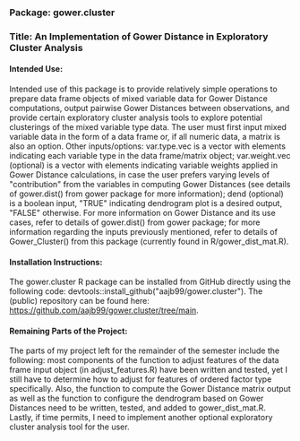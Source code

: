 ### Package: gower.cluster

### Title: An Implementation of Gower Distance in Exploratory Cluster Analysis

#### Intended Use: 
Intended use of this package is to provide relatively simple operations to prepare data frame objects of mixed variable data for Gower Distance computations, output pairwise Gower Distances between observations, and provide certain exploratory cluster analysis tools to explore potential clusterings of the mixed variable type data. The user must first input mixed variable data in the form of a data frame or, if all numeric data, a matrix is also an option. Other inputs/options: var.type.vec is a vector with elements indicating each variable type in the data frame/matrix object; var.weight.vec (optional) is a vector with elements indicating variable weights applied in Gower Distance calculations, in case the user prefers varying levels of "contribution" from the variables in computing Gower Distances (see details of gower.dist() from gower package for more information); dend (optional) is a boolean input, "TRUE" indicating dendrogram plot is a desired output, "FALSE" otherwise. For more information on Gower Distance and its use cases, refer to details of gower.dist() from gower package; for more information regarding the inputs previously mentioned, refer to details of Gower_Cluster() from this package (currently found in R/gower_dist_mat.R).

#### Installation Instructions: 
The gower.cluster R package can be installed from GitHub directly using the following code: devtools::install_github("aajb99/gower.cluster").
The (public) repository can be found here: https://github.com/aajb99/gower.cluster/tree/main.

#### Remaining Parts of the Project:
The parts of my project left for the remainder of the semester include the following: most components of the function to adjust features of the data frame input object (in adjust_features.R) have been written and tested, yet I still have to determine how to adjust for features of ordered factor type specifically. Also, the function to compute the Gower
Distance matrix output as well as the function to configure the dendrogram based on Gower Distances need to be written, tested, and added to gower_dist_mat.R. Lastly, if time permits,
I need to implement another optional exploratory cluster analysis tool for the user.






